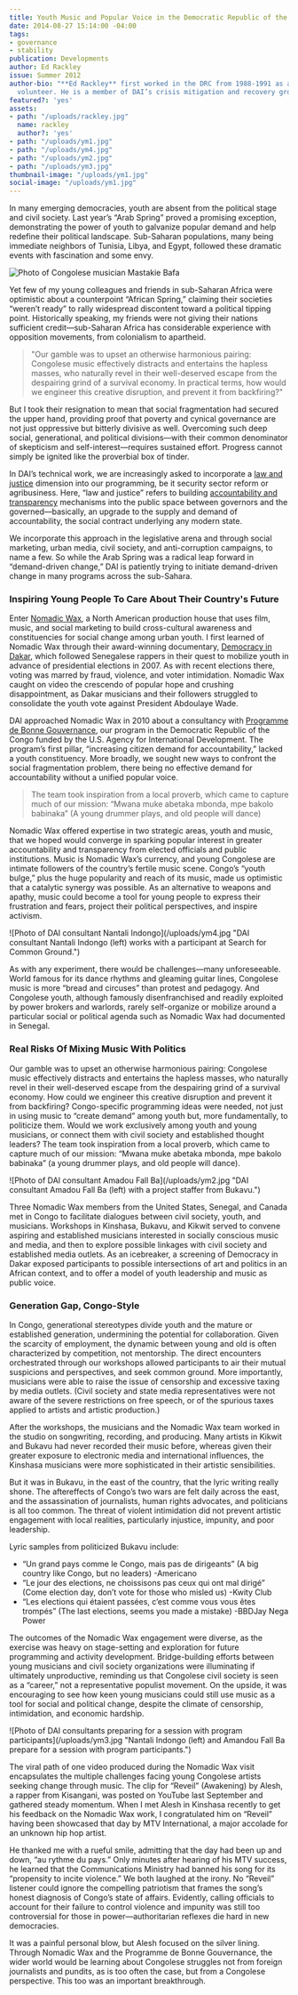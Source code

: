 ```yaml
---
title: Youth Music and Popular Voice in the Democratic Republic of the Congo
date: 2014-08-27 15:14:00 -04:00
tags:
- governance
- stability
publication: Developments
author: Ed Rackley
issue: Summer 2012
author-bio: "**Ed Rackley** first worked in the DRC from 1988-1991 as a Peace Corps
  volunteer. He is a member of DAI’s crisis mitigation and recovery group."
featured?: 'yes'
assets:
- path: "/uploads/rackley.jpg"
  name: rackley
  author?: 'yes'
- path: "/uploads/ym1.jpg"
- path: "/uploads/ym4.jpg"
- path: "/uploads/ym2.jpg"
- path: "/uploads/ym3.jpg"
thumbnail-image: "/uploads/ym1.jpg"
social-image: "/uploads/ym1.jpg"
---
```


<p>In many emerging democracies, youth are absent from the political stage and civil society. Last year’s “Arab Spring” proved a promising exception, demonstrating the power of youth to galvanize popular demand and help redefine their political landscape. Sub-Saharan populations, many being immediate neighbors of Tunisia, Libya, and Egypt, followed these dramatic events with fascination and some envy.</p>


![Photo of Congolese musician Mastakie Bafa](/uploads/ym1.jpg "Congolese musician Mastaki Bafa during a recording session in Kinshasa.") 
  <p>Yet few of my young colleagues and friends in sub-Saharan Africa were optimistic about a counterpoint “African Spring,” claiming their societies “weren’t ready” to rally widespread discontent toward a political tipping point. Historically speaking, my friends were not giving their nations sufficient credit—sub-Saharan Africa has considerable experience with opposition movements, from colonialism to apartheid.</p>
  <blockquote>"Our gamble was to upset an otherwise harmonious pairing: Congolese music effectively distracts and entertains the hapless masses, who naturally revel in their well-deserved escape from the despairing grind of a survival economy. In practical terms, how would we engineer this creative disruption, and prevent it from backfiring?"</blockquote>
  <p>But I took their resignation to mean that social fragmentation had secured the upper hand, providing proof that poverty and cynical governance are not just oppressive but bitterly divisive as well. Overcoming such deep social, generational, and political divisions—with their common denominator of skepticism and self-interest—requires sustained effort. Progress cannot simply be ignited like the proverbial box of tinder.</p>
  <p>In DAI’s technical work, we are increasingly asked to incorporate a <a href="http://dai.com/our-work/solutions/law-and-justice">law and justice</a> dimension into our programming, be it security sector reform or agribusiness. Here, “law and justice” refers to building <a href="http://dai.com/our-work/solutions/transparency-and-accountability">accountability and transparency</a> mechanisms into the public space between governors and the governed—basically, an upgrade to the supply and demand of accountability, the social contract underlying any modern state.</p>
  <p>We incorporate this approach in the legislative arena and through social marketing, urban media, civil society, and anti-corruption campaigns, to name a few. So while the Arab Spring was a radical leap forward in “demand-driven change,” DAI is patiently trying to initiate demand-driven change in many programs across the sub-Sahara.</p>
  <h3>Inspiring Young People To Care About Their Country's Future</h3>
  <p>Enter <a href="http://nomadicwax.org/">Nomadic Wax</a>, a North American production house that uses film, music, and social marketing to build cross-cultural awareness and constituencies for social change among urban youth. I first learned of Nomadic Wax through their award-winning documentary, <a href="http://nomadicwax.com/democracyindakar/">Democracy in Dakar</a>, which followed Senegalese rappers in their quest to mobilize youth in advance of presidential elections in 2007. As with recent elections there, voting was marred by fraud, violence, and voter intimidation. Nomadic Wax caught on video the crescendo of popular hope and crushing disappointment, as Dakar musicians and their followers struggled to consolidate the youth vote against President Abdoulaye Wade.</p>
  <p>DAI approached Nomadic Wax in 2010 about a consultancy with <a href="http://dai.com/our-work/projects/democratic-republic-congo%E2%80%94programme-de-bonne-gouvernance-pbg">Programme de Bonne Gouvernance</a>, our program in the Democratic Republic of the Congo funded by the U.S. Agency for International Development. The program’s first pillar, “increasing citizen demand for accountability,” lacked a youth constituency. More broadly, we sought new ways to confront the social fragmentation problem, there being no effective demand for accountability without a unified popular voice.</p>
  <blockquote>The team took inspiration from a local proverb, which came to capture much of our mission: “Mwana muke abetaka mbonda, mpe bakolo babinaka” (A young drummer plays, and old people will dance)</blockquote>
  <p>Nomadic Wax offered expertise in two strategic areas, youth and music, that we hoped would converge in sparking popular interest in greater accountability and transparency from elected officials and public institutions. Music is Nomadic Wax’s currency, and young Congolese are intimate followers of the country’s fertile music scene. Congo’s “youth bulge,” plus the huge popularity and reach of its music, made us optimistic that a catalytic synergy was possible. As an alternative to weapons and apathy, music could become a tool for young people to express their frustration and fears, project their political perspectives, and inspire activism.</p>
  ![Photo of DAI consultant Nantali Indongo](/uploads/ym4.jpg "DAI consultant Nantali Indongo (left) works with a participant at Search for Common Ground.") 
  <p>As with any experiment, there would be challenges—many unforeseeable. World famous for its dance rhythms and gleaming guitar lines, Congolese music is more “bread and circuses” than protest and pedagogy. And Congolese youth, although famously disenfranchised and readily exploited by power brokers and warlords, rarely self-organize or mobilize around a particular social or political agenda such as Nomadic Wax had documented in Senegal.</p>
  <h3>Real Risks Of Mixing Music With Politics</h3>
  <p>Our gamble was to upset an otherwise harmonious pairing: Congolese music effectively distracts and entertains the hapless masses, who naturally revel in their well-deserved escape from the despairing grind of a survival economy. How could we engineer this creative disruption and prevent it from backfiring? Congo-specific programming ideas were needed, not just in using music to “create demand” among youth but, more fundamentally, to politicize them. Would we work exclusively among youth and young musicians, or connect them with civil society and established thought leaders? The team took inspiration from a local proverb, which came to capture much of our mission: “Mwana muke abetaka mbonda, mpe bakolo babinaka” (a young drummer plays, and old people will dance).</p>
  ![Photo of DAI consultant Amadou Fall Ba](/uploads/ym2.jpg "DAI consultant Amadou Fall Ba (left) with a project staffer from Bukavu.") 
  <p>Three Nomadic Wax members from the United States, Senegal, and Canada met in Congo to facilitate dialogues between civil society, youth, and musicians. Workshops in Kinshasa, Bukavu, and Kikwit served to convene aspiring and established musicians interested in socially conscious music and media, and then to explore possible linkages with civil society and established media outlets. As an icebreaker, a screening of Democracy in Dakar exposed participants to possible intersections of art and politics in an African context, and to offer a model of youth leadership and music as public voice.</p>
  <h3>Generation Gap, Congo-Style</h3>
  <p>In Congo, generational stereotypes divide youth and the mature or established generation, undermining the potential for collaboration. Given the scarcity of employment, the dynamic between young and old is often characterized by competition, not mentorship. The direct encounters orchestrated through our workshops allowed participants to air their mutual suspicions and perspectives, and seek common ground. More importantly, musicians were able to raise the issue of censorship and excessive taxing by media outlets. (Civil society and state media representatives were not aware of the severe restrictions on free speech, or of the spurious taxes applied to artists and artistic production.)</p>
  <p>After the workshops, the musicians and the Nomadic Wax team worked in the studio on songwriting, recording, and producing. Many artists in Kikwit and Bukavu had never recorded their music before, whereas given their greater exposure to electronic media and international influences, the Kinshasa musicians were more sophisticated in their artistic sensibilities.</p>
  <p>But it was in Bukavu, in the east of the country, that the lyric writing really shone. The aftereffects of Congo’s two wars are felt daily across the east, and the assassination of journalists, human rights advocates, and politicians is all too common. The threat of violent intimidation did not prevent artistic engagement with local realities, particularly injustice, impunity, and poor leadership.</p>
  <aside>
    <p>Lyric samples from politicized Bukavu include:</p>
  <ul>
    <li>“Un grand pays comme le Congo, mais pas de dirigeants” (A big country like Congo, but no leaders) -Americano</li>
    <li>“Le jour des elections, ne choissisons pas ceux qui ont mal dirigé” (Come election day, don’t vote for those who misled us) -Kwity Club</li>
    <li>“Les elections qui étaient passées, c’est comme vous vous êtes trompés” (The last elections, seems you made a mistake) -BBDJay Nega Power</li>
  </ul>
</aside>
  <p>The outcomes of the Nomadic Wax engagement were diverse, as the exercise was heavy on stage-setting and exploration for future programming and activity development. Bridge-building efforts between young musicians and civil society organizations were illuminating if ultimately unproductive, reminding us that Congolese civil society is seen as a “career,” not a representative populist movement. On the upside, it was encouraging to see how keen young musicians could still use music as a tool for social and political change, despite the climate of censorship, intimidation, and economic hardship.</p>
  ![Photo of DAI consultants preparing for a session with program participants](/uploads/ym3.jpg "Nantali Indongo (left) and Amandou Fall Ba prepare for a session with program participants.") 
  <p>The viral path of one video produced during the Nomadic Wax visit encapsulates the multiple challenges facing young Congolese artists seeking change through music. The clip for “Reveil” (Awakening) by Alesh, a rapper from Kisangani, was posted on YouTube last September and gathered steady momentum. When I met Alesh in Kinshasa recently to get his feedback on the Nomadic Wax work, I congratulated him on “Reveil” having been showcased that day by MTV International, a major accolade for an unknown hip hop artist.</p>
  <p>He thanked me with a rueful smile, admitting that the day had been up and down, “au rythme du pays.” Only minutes after hearing of his MTV success, he learned that the Communications Ministry had banned his song for its “propensity to incite violence.” We both laughed at the irony. No “Reveil” listener could ignore the compelling patriotism that frames the song’s honest diagnosis of Congo’s state of affairs. Evidently, calling officials to account for their failure to control violence and impunity was still too controversial for those in power—authoritarian reflexes die hard in new democracies.</p>
  <p>It was a painful personal blow, but Alesh focused on the silver lining. Through Nomadic Wax and the Programme de Bonne Gouvernance, the wider world would be learning about Congolese struggles not from foreign journalists and pundits, as is too often the case, but from a Congolese perspective. This too was an important breakthrough.</p>
